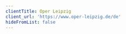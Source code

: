 ```yaml
---
clientTitle: Oper Leipzig
client_url: 'https://www.oper-leipzig.de/de'
hideFromList: false
---
```



